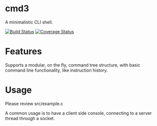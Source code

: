 # cmd3
A minimalistic CLI shell.

[![Build Status](https://travis-ci.org/EdDev/cmd3.png?branch=master)](https://travis-ci.org/EdDev/cmd3)
[![Coverage Status](https://coveralls.io/repos/EdDev/cmd3/badge.svg?branch=master&service=github)](https://coveralls.io/github/EdDev/cmd3?branch=master)

# Features
Supports a modular, on the fly, command tree structure,
with basic command line functionality, like instruction history.

# Usage
Please review src/example.c

A common usage is to have a client side console, connecting to a server thread through a socket.

